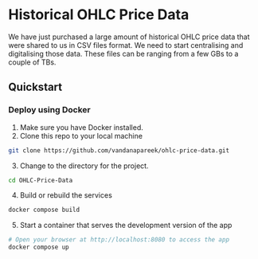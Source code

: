 # Historical OHLC Price Data

We have just purchased a large amount of historical OHLC price data that were shared to us in CSV files format. We need to start centralising and digitalising those data. These files can be ranging from a few GBs to a couple of TBs.
 

## Quickstart

### Deploy using Docker

1. Make sure you have Docker installed.
2. Clone this repo to your local machine

```bash
git clone https://github.com/vandanapareek/ohlc-price-data.git
```

3. Change to the directory for the project.
```bash
cd OHLC-Price-Data
```

4. Build or rebuild the services

```bash
docker compose build
```

5. Start a container that serves the development version of the app

```bash
# Open your browser at http://localhost:8080 to access the app
docker compose up
```
